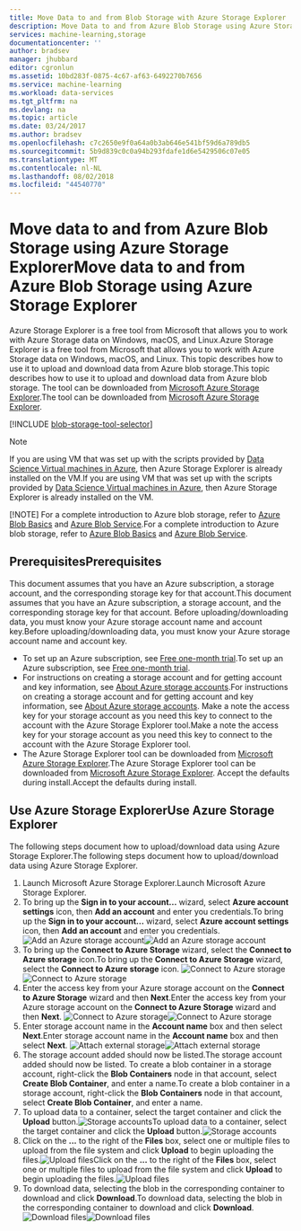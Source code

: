 ```yaml
---
title: Move Data to and from Blob Storage with Azure Storage Explorer | Microsoft Docs
description: Move Data to and from Azure Blob Storage using Azure Storage Explorer
services: machine-learning,storage
documentationcenter: ''
author: bradsev
manager: jhubbard
editor: cgronlun
ms.assetid: 10bd283f-0875-4c67-af63-6492270b7656
ms.service: machine-learning
ms.workload: data-services
ms.tgt_pltfrm: na
ms.devlang: na
ms.topic: article
ms.date: 03/24/2017
ms.author: bradsev
ms.openlocfilehash: c7c2650e9f0a64a0b3ab646e541bf59d6a789db5
ms.sourcegitcommit: 5b9d839c0c0a94b293fdafe1d6e5429506c07e05
ms.translationtype: MT
ms.contentlocale: nl-NL
ms.lasthandoff: 08/02/2018
ms.locfileid: "44540770"
---
```

# <a name="move-data-to-and-from-azure-blob-storage-using-azure-storage-explorer"></a><span data-ttu-id="a2fcc-103">Move data to and from Azure Blob Storage using Azure Storage Explorer</span><span class="sxs-lookup"><span data-stu-id="a2fcc-103">Move data to and from Azure Blob Storage using Azure Storage Explorer</span></span>
<span data-ttu-id="a2fcc-104">Azure Storage Explorer is a free tool from Microsoft that allows you to work with Azure Storage data on Windows, macOS, and Linux.</span><span class="sxs-lookup"><span data-stu-id="a2fcc-104">Azure Storage Explorer is a free tool from Microsoft that allows you to work with Azure Storage data on Windows, macOS, and Linux.</span></span> <span data-ttu-id="a2fcc-105">This topic describes how to use it to upload and download data from Azure blob storage.</span><span class="sxs-lookup"><span data-stu-id="a2fcc-105">This topic describes how to use it to upload and download data from Azure blob storage.</span></span> <span data-ttu-id="a2fcc-106">The tool can be downloaded from [Microsoft Azure Storage Explorer](http://storageexplorer.com/).</span><span class="sxs-lookup"><span data-stu-id="a2fcc-106">The tool can be downloaded from [Microsoft Azure Storage Explorer](http://storageexplorer.com/).</span></span>

[!INCLUDE [blob-storage-tool-selector](../../includes/machine-learning-blob-storage-tool-selector.md)]

> [!NOTE]
> <span data-ttu-id="a2fcc-107">If you are using VM that was set up with the scripts provided by [Data Science Virtual machines in Azure](machine-learning-data-science-virtual-machines.md), then Azure Storage Explorer is already installed on the VM.</span><span class="sxs-lookup"><span data-stu-id="a2fcc-107">If you are using VM that was set up with the scripts provided by [Data Science Virtual machines in Azure](machine-learning-data-science-virtual-machines.md), then Azure Storage Explorer is already installed on the VM.</span></span>
> 
> [!NOTE]
> <span data-ttu-id="a2fcc-108">For a complete introduction to Azure blob storage, refer to [Azure Blob Basics](../storage/storage-dotnet-how-to-use-blobs.md) and [Azure Blob Service](https://msdn.microsoft.com/library/azure/dd179376.aspx).</span><span class="sxs-lookup"><span data-stu-id="a2fcc-108">For a complete introduction to Azure blob storage, refer to [Azure Blob Basics](../storage/storage-dotnet-how-to-use-blobs.md) and [Azure Blob Service](https://msdn.microsoft.com/library/azure/dd179376.aspx).</span></span>   
> 
> 

## <a name="prerequisites"></a><span data-ttu-id="a2fcc-109">Prerequisites</span><span class="sxs-lookup"><span data-stu-id="a2fcc-109">Prerequisites</span></span>
<span data-ttu-id="a2fcc-110">This document assumes that you have an Azure subscription, a storage account, and the corresponding storage key for that account.</span><span class="sxs-lookup"><span data-stu-id="a2fcc-110">This document assumes that you have an Azure subscription, a storage account, and the corresponding storage key for that account.</span></span> <span data-ttu-id="a2fcc-111">Before uploading/downloading data, you must know your Azure storage account name and account key.</span><span class="sxs-lookup"><span data-stu-id="a2fcc-111">Before uploading/downloading data, you must know your Azure storage account name and account key.</span></span> 

* <span data-ttu-id="a2fcc-112">To set up an Azure subscription, see [Free one-month trial](https://azure.microsoft.com/pricing/free-trial/).</span><span class="sxs-lookup"><span data-stu-id="a2fcc-112">To set up an Azure subscription, see [Free one-month trial](https://azure.microsoft.com/pricing/free-trial/).</span></span>
* <span data-ttu-id="a2fcc-113">For instructions on creating a storage account and for getting account and key information, see [About Azure storage accounts](../storage/storage-create-storage-account.md).</span><span class="sxs-lookup"><span data-stu-id="a2fcc-113">For instructions on creating a storage account and for getting account and key information, see [About Azure storage accounts](../storage/storage-create-storage-account.md).</span></span> <span data-ttu-id="a2fcc-114">Make a note the access key for your storage account as you need this key to connect to the account with the Azure Storage Explorer tool.</span><span class="sxs-lookup"><span data-stu-id="a2fcc-114">Make a note the access key for your storage account as you need this key to connect to the account with the Azure Storage Explorer tool.</span></span>
* <span data-ttu-id="a2fcc-115">The Azure Storage Explorer tool can be downloaded from [Microsoft Azure Storage Explorer](http://storageexplorer.com/).</span><span class="sxs-lookup"><span data-stu-id="a2fcc-115">The Azure Storage Explorer tool can be downloaded from [Microsoft Azure Storage Explorer](http://storageexplorer.com/).</span></span> <span data-ttu-id="a2fcc-116">Accept the defaults during install.</span><span class="sxs-lookup"><span data-stu-id="a2fcc-116">Accept the defaults during install.</span></span>

<a id="explorer"></a>

## <a name="use-azure-storage-explorer"></a><span data-ttu-id="a2fcc-117">Use Azure Storage Explorer</span><span class="sxs-lookup"><span data-stu-id="a2fcc-117">Use Azure Storage Explorer</span></span>
<span data-ttu-id="a2fcc-118">The following steps document how to upload/download data using Azure Storage Explorer.</span><span class="sxs-lookup"><span data-stu-id="a2fcc-118">The following steps document how to upload/download data using Azure Storage Explorer.</span></span> 

1. <span data-ttu-id="a2fcc-119">Launch Microsoft Azure Storage Explorer.</span><span class="sxs-lookup"><span data-stu-id="a2fcc-119">Launch Microsoft Azure Storage Explorer.</span></span>
2. <span data-ttu-id="a2fcc-120">To bring up the **Sign in to your account...** wizard, select **Azure account settings** icon, then **Add an account** and enter you credentials.</span><span class="sxs-lookup"><span data-stu-id="a2fcc-120">To bring up the **Sign in to your account...** wizard, select **Azure account settings** icon, then **Add an account** and enter you credentials.</span></span> <span data-ttu-id="a2fcc-121">![Add an Azure storage account](https://docstestmedia1.blob.core.windows.net/azure-media/articles/machine-learning/media/machine-learning-data-science-move-data-to-azure-blob-using-azure-storage-explorer/add-an-azure-store-account.png)</span><span class="sxs-lookup"><span data-stu-id="a2fcc-121">![Add an Azure storage account](https://docstestmedia1.blob.core.windows.net/azure-media/articles/machine-learning/media/machine-learning-data-science-move-data-to-azure-blob-using-azure-storage-explorer/add-an-azure-store-account.png)</span></span>
3. <span data-ttu-id="a2fcc-122">To bring up the **Connect to Azure Storage** wizard, select the **Connect to Azure storage** icon.</span><span class="sxs-lookup"><span data-stu-id="a2fcc-122">To bring up the **Connect to Azure Storage** wizard, select the **Connect to Azure storage** icon.</span></span> <span data-ttu-id="a2fcc-123">![Connect to Azure storage](https://docstestmedia1.blob.core.windows.net/azure-media/articles/machine-learning/media/machine-learning-data-science-move-data-to-azure-blob-using-azure-storage-explorer/connect-to-azure-storage-1.png)</span><span class="sxs-lookup"><span data-stu-id="a2fcc-123">![Connect to Azure storage](https://docstestmedia1.blob.core.windows.net/azure-media/articles/machine-learning/media/machine-learning-data-science-move-data-to-azure-blob-using-azure-storage-explorer/connect-to-azure-storage-1.png)</span></span>
4. <span data-ttu-id="a2fcc-124">Enter the access key from your Azure storage account on the **Connect to Azure Storage** wizard and then **Next**.</span><span class="sxs-lookup"><span data-stu-id="a2fcc-124">Enter the access key from your Azure storage account on the **Connect to Azure Storage** wizard and then **Next**.</span></span> <span data-ttu-id="a2fcc-125">![Connect to Azure storage](https://docstestmedia1.blob.core.windows.net/azure-media/articles/machine-learning/media/machine-learning-data-science-move-data-to-azure-blob-using-azure-storage-explorer/connect-to-azure-storage-2.png)</span><span class="sxs-lookup"><span data-stu-id="a2fcc-125">![Connect to Azure storage](https://docstestmedia1.blob.core.windows.net/azure-media/articles/machine-learning/media/machine-learning-data-science-move-data-to-azure-blob-using-azure-storage-explorer/connect-to-azure-storage-2.png)</span></span>
5. <span data-ttu-id="a2fcc-126">Enter storage account name in the **Account name** box and then select **Next**.</span><span class="sxs-lookup"><span data-stu-id="a2fcc-126">Enter storage account name in the **Account name** box and then select **Next**.</span></span> <span data-ttu-id="a2fcc-127">![Attach external storage](https://docstestmedia1.blob.core.windows.net/azure-media/articles/machine-learning/media/machine-learning-data-science-move-data-to-azure-blob-using-azure-storage-explorer/attach-external-storage.png)</span><span class="sxs-lookup"><span data-stu-id="a2fcc-127">![Attach external storage](https://docstestmedia1.blob.core.windows.net/azure-media/articles/machine-learning/media/machine-learning-data-science-move-data-to-azure-blob-using-azure-storage-explorer/attach-external-storage.png)</span></span>
6. <span data-ttu-id="a2fcc-128">The storage account added should now be listed.</span><span class="sxs-lookup"><span data-stu-id="a2fcc-128">The storage account added should now be listed.</span></span> <span data-ttu-id="a2fcc-129">To create a blob container in a storage account, right-click the **Blob Containers** node in that account, select **Create Blob Container**, and enter a name.</span><span class="sxs-lookup"><span data-stu-id="a2fcc-129">To create a blob container in a storage account, right-click the **Blob Containers** node in that account, select **Create Blob Container**, and enter a name.</span></span>
7. <span data-ttu-id="a2fcc-130">To upload data to a container, select the target container and click the **Upload** button.![Storage accounts](https://docstestmedia1.blob.core.windows.net/azure-media/articles/machine-learning/media/machine-learning-data-science-move-data-to-azure-blob-using-azure-storage-explorer/storage-accounts.png)</span><span class="sxs-lookup"><span data-stu-id="a2fcc-130">To upload data to a container, select the target container and click the **Upload** button.![Storage accounts](https://docstestmedia1.blob.core.windows.net/azure-media/articles/machine-learning/media/machine-learning-data-science-move-data-to-azure-blob-using-azure-storage-explorer/storage-accounts.png)</span></span>
8. <span data-ttu-id="a2fcc-131">Click on the **...** to the right of the **Files** box, select one or multiple files to upload from the file system and click **Upload** to begin uploading the files.![Upload files](https://docstestmedia1.blob.core.windows.net/azure-media/articles/machine-learning/media/machine-learning-data-science-move-data-to-azure-blob-using-azure-storage-explorer/upload-files-to-blob.png)</span><span class="sxs-lookup"><span data-stu-id="a2fcc-131">Click on the **...** to the right of the **Files** box, select one or multiple files to upload from the file system and click **Upload** to begin uploading the files.![Upload files](https://docstestmedia1.blob.core.windows.net/azure-media/articles/machine-learning/media/machine-learning-data-science-move-data-to-azure-blob-using-azure-storage-explorer/upload-files-to-blob.png)</span></span>
9. <span data-ttu-id="a2fcc-132">To download data, selecting the blob in the corresponding container to download and click **Download**.</span><span class="sxs-lookup"><span data-stu-id="a2fcc-132">To download data, selecting the blob in the corresponding container to download and click **Download**.</span></span> <span data-ttu-id="a2fcc-133">![Download files](https://docstestmedia1.blob.core.windows.net/azure-media/articles/machine-learning/media/machine-learning-data-science-move-data-to-azure-blob-using-azure-storage-explorer/download-files-from-blob.png)</span><span class="sxs-lookup"><span data-stu-id="a2fcc-133">![Download files](https://docstestmedia1.blob.core.windows.net/azure-media/articles/machine-learning/media/machine-learning-data-science-move-data-to-azure-blob-using-azure-storage-explorer/download-files-from-blob.png)</span></span>








